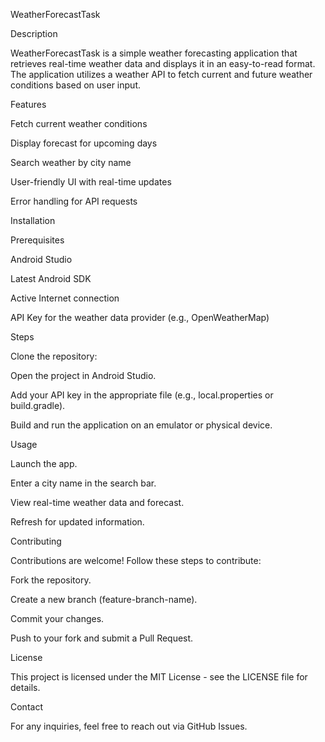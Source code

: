 WeatherForecastTask

Description

WeatherForecastTask is a simple weather forecasting application that retrieves real-time weather data and displays it in an easy-to-read format. The application utilizes a weather API to fetch current and future weather conditions based on user input.

Features

Fetch current weather conditions

Display forecast for upcoming days

Search weather by city name

User-friendly UI with real-time updates

Error handling for API requests

Installation

Prerequisites

Android Studio

Latest Android SDK

Active Internet connection

API Key for the weather data provider (e.g., OpenWeatherMap)

Steps

Clone the repository:

Open the project in Android Studio.

Add your API key in the appropriate file (e.g., local.properties or build.gradle).

Build and run the application on an emulator or physical device.

Usage

Launch the app.

Enter a city name in the search bar.

View real-time weather data and forecast.

Refresh for updated information.

Contributing

Contributions are welcome! Follow these steps to contribute:

Fork the repository.

Create a new branch (feature-branch-name).

Commit your changes.

Push to your fork and submit a Pull Request.

License

This project is licensed under the MIT License - see the LICENSE file for details.

Contact

For any inquiries, feel free to reach out via GitHub Issues.

